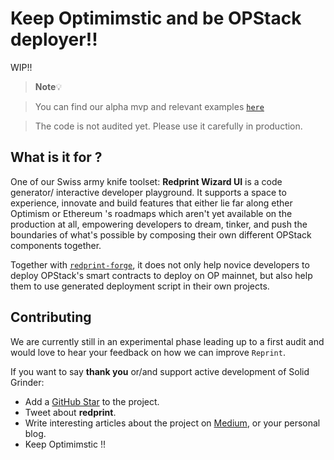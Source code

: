 <h1>Keep Optimimstic and be OPStack deployer!! </h1>

WIP!!

> **Note**💡

> You can find our alpha mvp and relevant examples [`here`](https://github.com/Ratimon/redprint-optimism-contracts-examples)

> The code is not audited yet. Please use it carefully in production.


## What is it for ?

One of our Swiss army knife toolset: **Redprint Wizard UI** is a code generator/ interactive developer playground. It supports a space to experience, innovate and build features that either lie far along ether Optimism or Ethereum 's roadmaps which aren't yet available on the production at all, empowering developers to dream, tinker, and push the boundaries of what's possible by composing their own different OPStack components together.


Together with [`redprint-forge`](https://github.com/Ratimon/redprint-forge), it does not only help novice developers to deploy OPStack's smart contracts to deploy on OP mainnet, but also help them to use generated deployment script in their own projects.


## Contributing


We are currently still in an experimental phase leading up to a first audit and would love to hear your feedback on how we can improve `Reprint`.

If you want to say **thank you** or/and support active development of Solid Grinder:

- Add a [GitHub Star](https://github.com/Ratimon/redprint-wizard) to the
  project.
- Tweet about **redprint**.
- Write interesting articles about the project on
  [Medium](https://medium.com/), or your personal blog.
- Keep Optimimstic !!